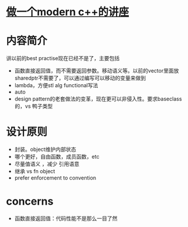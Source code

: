 # [做一个modern c++的讲座](https://github.com/cutepig123/gitblog/issues/2)

# 内容简介

讲以前的best practise现在已经不是了，主要包括

- 函数直接返回值，而不需要返回参数。移动语义等。以前的vector里面放sharedptr不需要了，可以通过编写可以移动的变量来做到
- lambda，方便stl alg functional写法
- auto
- design pattern的老套做法的变革，现在更可以非侵入性。要求baseclass的，vs 鸭子类型

# 设计原则

- 封装。object维护内部状态
- 哪个更好，自由函数，成员函数，etc
- 尽量值语义 ，减少 引用语意
- 继承 vs fn object
- prefer enforcement to convention

# concerns

- 函数直接返回值：代码性能不是那么一目了然